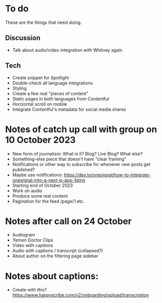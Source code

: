 # To do

These are the things that need doing.

## Discussion

* Talk about audio/video integration with Whitney again

## Tech

* Create snippet for Spotlight
* Double-check all language integrations
* Styling
* Create a few real "pieces of content"
* Static pages in both languages from Contentful
* Horizontal scroll on mobile
* Integrate Contentful's metadata for social media shares

# Notes of catch up call with group on 10 October 2023

* New form of journalism: What is it? Blog? Live Blog? What else?
* Something-else piece that doesn't have "clear framing"
* Notifications or other way to subscribe for whenever new posts get published?
* Maybe use notifications: https://dev.to/onesignal/how-to-integrate-onesignal-into-a-next-js-app-1dmg
* Starting end of October 2023
* Work on audio
* Produce some real content
* Pagination for the feed /page/1 etc.

# Notes after call on 24 October

* Audiogram
* Yemen Doctor Clips
* Video with captions
* Audio with captions / transcript (collapsed?)
* About author on the filtering page sidebar

# Notes about captions:

* Create with this? https://www.happyscribe.com/v2/onboarding/upload/transcription